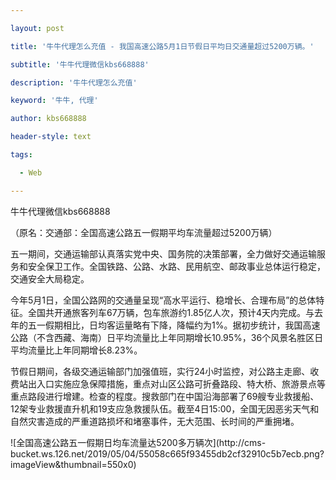 ---
layout: post
title: '牛牛代理怎么充值 - 我国高速公路5月1日节假日平均日交通量超过5200万辆。'
subtitle: '牛牛代理微信kbs668888'
description: '牛牛代理怎么充值'
keyword: '牛牛, 代理'
author: kbs668888
header-style: text
tags:
  - Web
---
牛牛代理微信kbs668888

（原名：交通部：全国高速公路五一假期平均车流量超过5200万辆）

五一期间，交通运输部认真落实党中央、国务院的决策部署，全力做好交通运输服务和安全保卫工作。全国铁路、公路、水路、民用航空、邮政事业总体运行稳定，交通安全大局稳定。

今年5月1日，全国公路网的交通量呈现“高水平运行、稳增长、合理布局”的总体特征。全国共开通旅客列车67万辆，包车旅游约1.85亿人次，预计4天内完成。与去年的五一假期相比，日均客运量略有下降，降幅约为1%。据初步统计，我国高速公路（不含西藏、海南）日平均流量比上年同期增长10.95%，36个风景名胜区日平均流量比上年同期增长8.23%。

节假日期间，各级交通运输部门加强值班，实行24小时监控，对公路主走廊、收费站出入口实施应急保障措施，重点对山区公路可折叠路段、特大桥、旅游景点等重点路段进行增建。检查的程度。搜救部门在中国沿海部署了69艘专业救援船、12架专业救援直升机和19支应急救援队伍。截至4日15:00，全国无因恶劣天气和自然灾害造成的严重道路损坏和堵塞事件，无大范围、长时间的严重拥堵。

![全国高速公路五一假期日均车流量达5200多万辆次](http://cms-
bucket.ws.126.net/2019/05/04/55058c665f93455db2cf32910c5b7ecb.png?imageView&thumbnail=550x0)  

